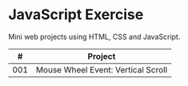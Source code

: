 # JavaScript Exercise

Mini web projects using HTML, CSS and JavaScript.

| #   | Project                            |
| --- | ---------------------------------- |
| 001 | Mouse Wheel Event: Vertical Scroll |

